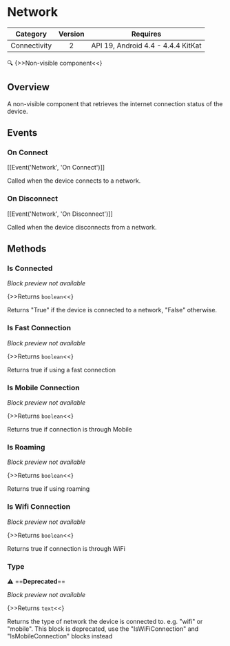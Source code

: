 # Network

| Category | Version | Requires |
|:--------:|:-------:|:--------:|
|Connectivity|2|API 19, Android 4.4 - 4.4.4 KitKat|

:mag: {>>Non-visible component<<}

## Overview

A non-visible component that retrieves the internet connection status of the device.

## Events

### On Connect

[[Event('Network', 'On Connect')]]

Called when the device connects to a network.

### On Disconnect

[[Event('Network', 'On Disconnect')]]

Called when the device disconnects from a network.

## Methods

### Is Connected

_Block preview not available_

{>>Returns `boolean`<<}

Returns "True" if the device is connected to a network, "False" otherwise.

### Is Fast Connection

_Block preview not available_

{>>Returns `boolean`<<}

Returns true if using a fast connection

### Is Mobile Connection

_Block preview not available_

{>>Returns `boolean`<<}

Returns true if connection is through Mobile

### Is Roaming

_Block preview not available_

{>>Returns `boolean`<<}

Returns true if using roaming

### Is Wifi Connection

_Block preview not available_

{>>Returns `boolean`<<}

Returns true if connection is through WiFi

### Type

:warning: ==**Deprecated**==

_Block preview not available_

{>>Returns `text`<<}

Returns the type of network the device is connected to. e.g. "wifi" or "mobile". This block is deprecated, use the "IsWiFiConnection" and "IsMobileConnection" blocks instead